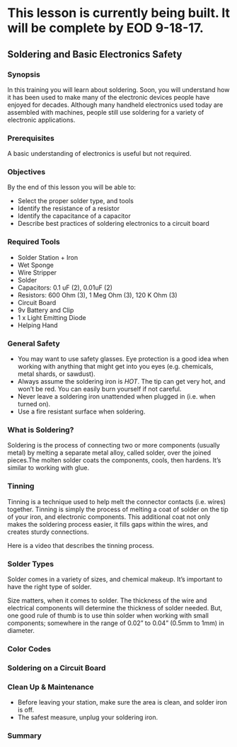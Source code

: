 <h1>This lesson is currently being built. It will be complete by EOD 9-18-17.</h1>

## Soldering and Basic Electronics Safety

### Synopsis
In this training you will learn about soldering. Soon, you will understand how it has been used to make many of the electronic devices people have enjoyed for decades. Although many handheld electronics used today are assembled with machines, people still use soldering for a variety of electronic applications.

### Prerequisites
A basic understanding of electronics is useful but not required.

### Objectives
By the end of this lesson you will be able to:
* Select the proper solder type, and tools
* Identify the resistance of a resistor
* Identify the capacitance of a capacitor
* Describe best practices of soldering electronics to a circuit board

### Required Tools
* Solder Station + Iron
* Wet Sponge
* Wire Stripper
* Solder
* Capacitors: 0.1 uF (2), 0.01uF (2)
* Resistors: 600 Ohm (3), 1 Meg Ohm (3), 120 K Ohm (3)
* Circuit Board
* 9v Battery and Clip
* 1 x Light Emitting Diode
* Helping Hand

### General Safety
* You may want to use safety glasses. Eye protection is a good idea when working with anything that might get into you eyes (e.g. chemicals, metal shards, or sawdust).
* Always assume the soldering iron is *HOT*. The tip can get very hot, and won’t be red. You can easily burn yourself if not careful.
* Never leave a soldering iron unattended when plugged in (i.e. when turned on).
* Use a fire resistant surface when soldering.

### What is Soldering?
Soldering is the process of connecting two or more components (usually metal) by melting a separate metal alloy, called solder, over the joined pieces.The molten solder coats the components, cools, then hardens. It’s similar to working with glue.


### Tinning
Tinning is a technique used to help melt the connector contacts (i.e. wires) together. Tinning is simply the process of melting a coat of solder on the tip of your iron, and electronic components. This additional coat not only makes the soldering process easier, it fills gaps within the wires, and creates sturdy connections.

Here is a video that describes the tinning process.
<!-- VIDEO -->

### Solder Types

Solder comes in a variety of sizes, and chemical makeup. It’s important to have the right type of solder.

Size matters, when it comes to solder. The thickness of the wire and electrical components will determine the thickness of solder needed. But, one good rule of thumb is to use thin solder when working with small components; somewhere in the range of 0.02” to 0.04” (0.5mm to 1mm) in diameter.

<!--When first getting started practice joining joints paper clips / wires… -->
<!-- links to demo videos -->



### Color Codes

### Soldering on a Circuit Board

### Clean Up & Maintenance
* Before leaving your station, make sure the area is clean, and solder iron is off.
* The safest measure, unplug your soldering iron.

### Summary
